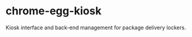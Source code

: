 chrome-egg-kiosk
================

Kiosk interface and back-end management for package delivery lockers.
